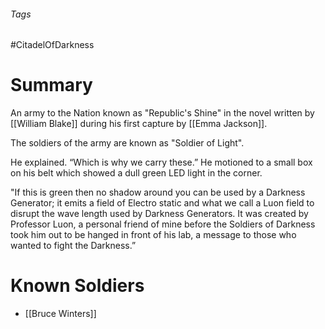 ###### Tags

#CitadelOfDarkness 

# Summary

An army to the Nation known as "Republic's Shine" in the novel written by [[William Blake]] during his first capture by [[Emma Jackson]].

The soldiers of the army are known as "Soldier of Light".


He explained. “Which is why we carry these.” He motioned to a small box on his belt which showed a dull green LED light in the corner. 


"If this is green then no shadow around you can be used by a Darkness Generator; it emits a field of Electro static and what we call a Luon field to disrupt the wave length used by Darkness Generators. It was created by Professor Luon, a personal friend of mine before the Soldiers of Darkness took him out to be hanged in front of his lab, a message to those who wanted to fight the Darkness.”


# Known Soldiers
- [[Bruce Winters]]